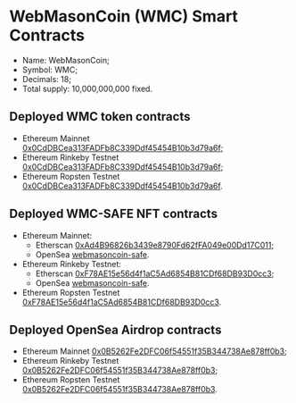 # WebMasonCoin (WMC) Smart Contracts
  - Name: WebMasonCoin;
  - Symbol: WMC;
  - Decimals: 18;
  - Total supply: 10,000,000,000 fixed.

## Deployed WMC token contracts
  - Ethereum Mainnet [0x0CdDBCea313FADFb8C339Ddf45454B10b3d79a6f](https://etherscan.io/token/0x0CdDBCea313FADFb8C339Ddf45454B10b3d79a6f);
  - Ethereum Rinkeby Testnet [0x0CdDBCea313FADFb8C339Ddf45454B10b3d79a6f](https://rinkeby.etherscan.io/token/0x0CdDBCea313FADFb8C339Ddf45454B10b3d79a6f);
  - Ethereum Ropsten Testnet [0x0CdDBCea313FADFb8C339Ddf45454B10b3d79a6f](https://ropsten.etherscan.io/token/0x0CdDBCea313FADFb8C339Ddf45454B10b3d79a6f).

## Deployed WMC-SAFE NFT contracts
  - Ethereum Mainnet:
    - Etherscan [0xAd4B96826b3439e8790Fd62fFA049e00Dd17C011](https://rinkeby.etherscan.io/token/0xAd4B96826b3439e8790Fd62fFA049e00Dd17C011);
    - OpenSea [webmasoncoin-safe](https://opensea.io/collection/webmasoncoin-safe).
  - Ethereum Rinkeby Testnet:
    - Etherscan [0xF78AE15e56d4f1aC5Ad6854B81CDf68DB93D0cc3](https://rinkeby.etherscan.io/token/0xF78AE15e56d4f1aC5Ad6854B81CDf68DB93D0cc3);
    - OpenSea [webmasoncoin-safe](https://testnets.opensea.io/collection/webmasoncoin-safe).
  - Ethereum Ropsten Testnet [0xF78AE15e56d4f1aC5Ad6854B81CDf68DB93D0cc3](https://ropsten.etherscan.io/token/0xF78AE15e56d4f1aC5Ad6854B81CDf68DB93D0cc3).

## Deployed OpenSea Airdrop contracts
  - Ethereum Mainnet [0x0B5262Fe2DFC06f54551f35B344738Ae878ff0b3](https://rinkeby.etherscan.io/address/0x0B5262Fe2DFC06f54551f35B344738Ae878ff0b3);
  - Ethereum Rinkeby Testnet [0x0B5262Fe2DFC06f54551f35B344738Ae878ff0b3](https://rinkeby.etherscan.io/address/0x0B5262Fe2DFC06f54551f35B344738Ae878ff0b3);
  - Ethereum Ropsten Testnet [0x0B5262Fe2DFC06f54551f35B344738Ae878ff0b3](https://ropsten.etherscan.io/address/0x0B5262Fe2DFC06f54551f35B344738Ae878ff0b3).
